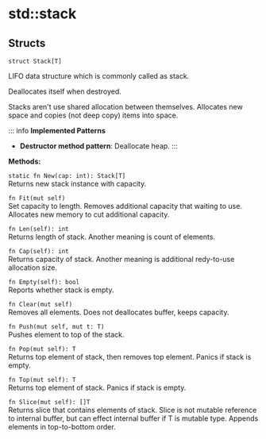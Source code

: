 # std::stack

## Structs
```jule
struct Stack[T]
```
LIFO data structure which is commonly called as stack.

Deallocates itself when destroyed.

Stacks aren't use shared allocation between themselves.
Allocates new space and copies (not deep copy) items into space.

::: info
**Implemented Patterns**
- **Destructor method pattern**: Deallocate heap.
:::

**Methods:**

`static fn New(cap: int): Stack[T]`\
Returns new stack instance with capacity.

`fn Fit(mut self)`\
Set capacity to length.
Removes additional capacity that waiting to use.
Allocates new memory to cut additional capacity.

`fn Len(self): int`\
Returns length of stack.
Another meaning is count of elements.

`fn Cap(self): int`\
Returns capacity of stack.
Another meaning is additional redy-to-use allocation size.

`fn Empty(self): bool`\
Reports whether stack is empty.

`fn Clear(mut self)`\
Removes all elements.
Does not deallocates buffer, keeps capacity.

`fn Push(mut self, mut t: T)`\
Pushes element to top of the stack.

`fn Pop(mut self): T`\
Returns top element of stack, then removes top element.
Panics if stack is empty.

`fn Top(mut self): T`\
Returns top element of stack.
Panics if stack is empty.

`fn Slice(mut self): []T`\
Returns slice that contains elements of stack. Slice is not mutable reference to internal buffer, but can effect internal buffer if T is mutable type. Appends elements in top-to-bottom order.